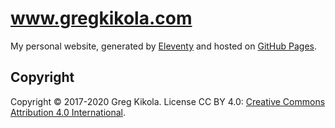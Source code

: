 # www.gregkikola.com

My personal website, generated by [Eleventy](https://www.11ty.dev/)
and hosted on [GitHub Pages](https://pages.github.com/).

## Copyright

Copyright &copy; 2017-2020 Greg Kikola. License CC BY 4.0:
[Creative Commons Attribution 4.0
International](https://creativecommons.org/licenses/by/4.0/).
